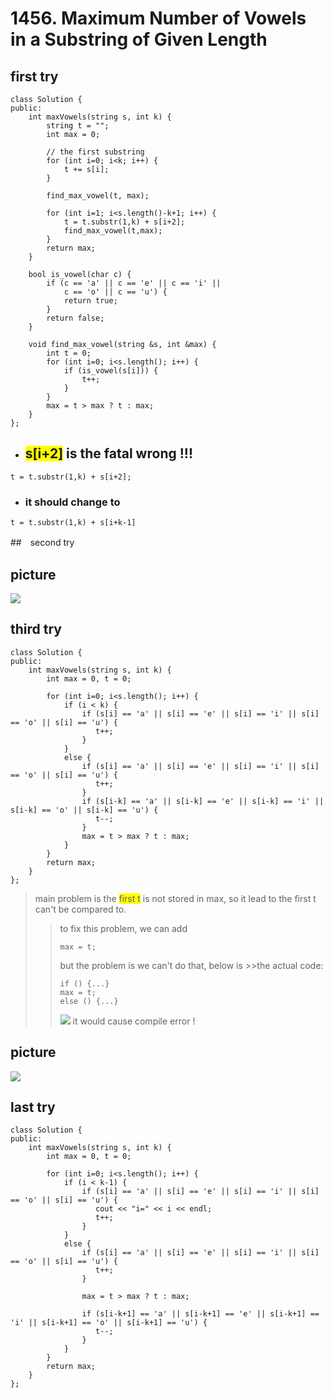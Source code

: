 # 1456. Maximum Number of Vowels in a Substring of Given Length
## first try
```c++=  
class Solution {
public:
    int maxVowels(string s, int k) {
        string t = "";
        int max = 0;
        
        // the first substring
        for (int i=0; i<k; i++) {
            t += s[i];
        }

        find_max_vowel(t, max);

        for (int i=1; i<s.length()-k+1; i++) {
            t = t.substr(1,k) + s[i+2];
            find_max_vowel(t,max);
        }
        return max;
    }

    bool is_vowel(char c) {
        if (c == 'a' || c == 'e' || c == 'i' ||
            c == 'o' || c == 'u') {
            return true;
        }
        return false;
    }

    void find_max_vowel(string &s, int &max) {
        int t = 0;
        for (int i=0; i<s.length(); i++) {
            if (is_vowel(s[i])) {
                t++;
            }
        }
        max = t > max ? t : max;
    }
};
```
- ## <font style="background: yellow">s[i+2]</font> is the fatal wrong !!!
```c++=
t = t.substr(1,k) + s[i+2];
```
- ### it should change to 
```c++=
t = t.substr(1,k) + s[i+k-1]
```

##　second try
## picture
![](https://hackmd.io/_uploads/r1KmFRei3.png)

## third try
```c++=
class Solution {
public:
    int maxVowels(string s, int k) {
        int max = 0, t = 0;
        
        for (int i=0; i<s.length(); i++) {
            if (i < k) {
                if (s[i] == 'a' || s[i] == 'e' || s[i] == 'i' || s[i] == 'o' || s[i] == 'u') {  
                   t++; 
                }
            }    
            else {
                if (s[i] == 'a' || s[i] == 'e' || s[i] == 'i' || s[i] == 'o' || s[i] == 'u') {  
                   t++; 
                }
                if (s[i-k] == 'a' || s[i-k] == 'e' || s[i-k] == 'i' || s[i-k] == 'o' || s[i-k] == 'u') {  
                   t--; 
                }
                max = t > max ? t : max;
            }
        }
        return max;
    }
};
```
> main problem is the <font style="background: yellow">first t</font> is not stored in max, so it lead to the first t can't be compared to. 
>> to fix this problem, we can add 
>>```c++= 
>>max = t; 
>>```
>> but the problem is we can't do that, below is >>the actual code:
>> ```c++=
>> if () {...}
>> max = t;
>> else () {...}
>> ```
>> ![](https://hackmd.io/_uploads/HJGxUybo3.png)
>> it would cause compile error !

## picture
![](https://hackmd.io/_uploads/HkWlQ1Won.png)

## last try
```c++=
class Solution {
public:
    int maxVowels(string s, int k) {
        int max = 0, t = 0;
        
        for (int i=0; i<s.length(); i++) {
            if (i < k-1) {
                if (s[i] == 'a' || s[i] == 'e' || s[i] == 'i' || s[i] == 'o' || s[i] == 'u') {  
                   cout << "i=" << i << endl;
                   t++; 
                }
            }
            else {
                if (s[i] == 'a' || s[i] == 'e' || s[i] == 'i' || s[i] == 'o' || s[i] == 'u') {  
                   t++; 
                }
                
                max = t > max ? t : max;
                
                if (s[i-k+1] == 'a' || s[i-k+1] == 'e' || s[i-k+1] == 'i' || s[i-k+1] == 'o' || s[i-k+1] == 'u') {  
                   t--; 
                }
            }
        }
        return max;
    }
};
```
